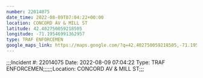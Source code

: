 ```yaml
---
number: 22014075
date_time: 2022-08-09T07:04:22+00:00
location: CONCORD AV & MILL ST
latitude: 42.402750059218505
longitude: -71.19546991362957
type: TRAF ENFORCEMEN
google_maps_link: https://maps.google.com/?q=42.402750059218505,-71.19546991362957
---
```


;;;Incident #: 22014075  Date: 2022-08-09 07:04:22   Type: TRAF ENFORCEMEN;;;;;;Location: CONCORD AV & MILL ST;;;
